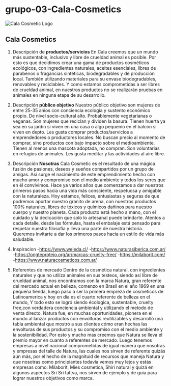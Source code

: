 # grupo-03-Cala-Cosmetics
![Cala Cosmetic Logo](Desing/logoCala.png)
## Cala Cosmetics

1. Descripción de **productos/servicios**
En Cala creemos que un mundo más sustentable, inclusivo y libre de crueldad animal es posible.
Por esto es que decidimos crear una gama de productos cosméticos ecológicos, con ingredientes naturales, aceites esenciales, libres de parabenos o fragancias sintéticas, biodegradables y de producción local. También utilizando materiales para su envase biodegradables, renovables y reciclables. Y como estamos comprometidas a ser libres de crueldad animal, en nuestros productos no se realizarán pruebas en animales en ninguna etapa de su desarrollo. 

2. Descripción **público objetivo**
Nuestro público objetivo son mujeres de entre 25-35 anios con conciencia ecología y sustento económico propio. De nivel socio-cultural alto. 
Probablemente vegetarianas o veganas. Son mujeres que reciclan y dividen la basura.
Tienen huerta ya sea en su jardín si viven en una casa o algo pequenio en el balcón si viven en depto.
Les gusta comprar productos/servicios a emprendedores o productores locales.
No buscan precio al momento de comprar, sino productos con bajo impacto sobre el medioambiente.
Tienen al menos una mascota adoptada, no compran. Son voluntarias en refugios de animales.
Les gusta meditar y las actividades al aire libre. 

3. Descripción **Nosotras**
Cala Cosmetic es el resultado de una mágica fusión de pasiones, deseos y sueños compartidos por un grupo de amigas. Así surge el nacimiento de este emprendimiento hecho con mucho amor y compromiso con el medio ambiente y todos los seres que en él convivimos. Hace ya varios años que comenzamos a dar nuestros primeros pasos hacia una vida más consciente, respetuosa y amigable con la naturaleza. Hoy estamos, felices, entusiastas y seguras de que podremos aportar nuestro granito de arena, con nuestros productos 100% naturales, libres de tóxicos y químicos dañinos para nuestro cuerpo y nuestro planeta.
Cada producto está hecho a mano, con el cuidado y la dedicación que solo lo artesanal puede brindarte. Atentos a cada detalle, desde las fórmulas, hasta el embalaje está pensado para respetar nuestra filosofía y lleva una parte de nuestra historia.
Queremos invitarte a dar los primeros pasos hacia un estilo de vida más saludable.

4. Inspiracion
    -https://www.weleda.cl/
    -https://www.naturasiberica.com.ar/
    -https://ongteprotejo.org/ar/marcas-cruelty-free/
    -https://milaborit.com/
    -https://www.naturacosmeticos.com.ar/

5. Referentes de mercado
Dentro de la cosmética natural, con ingredientes naturales y que no utiliza animales en sus testeos, siendo así libre de crueldad animal, nos encontramos con la marca Natura, gran referente del mercado actual en belleza, comenzo en Brasil en el año 1969 en una pequeña tienda, luego paso a ser la primera empreza de cosmeticos de Latinoamerica  y hoy en dia es el cuarto referente de belleza en el mundo, Y todo esto se logró siendo écologica, sustentable, cruelty free,con verdadera  conciencia ambiental y utilizando el metodo de venta directo.
Natura fue, en muchas oportunidades, pionera en el mundo al lanzar productos con envolturas reutilizables y desarrolló una tabla ambiental que mostró a sus clientes cómo eran hechas las envolturas de sus productos y su compromiso con el medio ambiente y la sostenibilidad. Por esto y mucho mas creemos que Natura se lleva el premio mayor en cuanto a referentes de mercado.
Luego tenemos empresas a nivel nacional comprometidas de igual manera que nosotras y empresas del talle de Natura, las cuales nos sirven de referente quizás aún más, por el hecho de la magnituid de recursos que maneja Natura y que nosotras como principiantes todavía vemos muy lejos y estás empresas como: Milaborit, Mies cosmetica, Shiri natural y quizá en algunos aspectos Sri Sri tattva, nos sirven de ejemplo y de guia para lograr nuestros objetivos como marca.